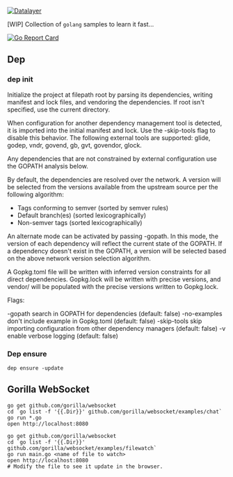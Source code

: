 [![Datalayer](https://business.datalayer.io/img/logo-datalayer-horizontal.png)](http://datalayer.io)

[WIP] Collection of `golang` samples to learn it fast...

[![Go Report Card](https://goreportcard.com/badge/github.com/datalayer/go-snippets)](https://goreportcard.com/report/github.com/datalayer/go-snippets)

## Dep

### dep init

Initialize the project at filepath root by parsing its dependencies, writing
manifest and lock files, and vendoring the dependencies. If root isn't
specified, use the current directory.

When configuration for another dependency management tool is detected, it is
imported into the initial manifest and lock. Use the -skip-tools flag to
disable this behavior. The following external tools are supported:
glide, godep, vndr, govend, gb, gvt, govendor, glock.

Any dependencies that are not constrained by external configuration use the
GOPATH analysis below.

By default, the dependencies are resolved over the network. A version will be
selected from the versions available from the upstream source per the following
algorithm:

 - Tags conforming to semver (sorted by semver rules)
 - Default branch(es) (sorted lexicographically)
 - Non-semver tags (sorted lexicographically)

An alternate mode can be activated by passing -gopath. In this mode, the version
of each dependency will reflect the current state of the GOPATH. If a dependency
doesn't exist in the GOPATH, a version will be selected based on the above
network version selection algorithm.

A Gopkg.toml file will be written with inferred version constraints for all
direct dependencies. Gopkg.lock will be written with precise versions, and
vendor/ will be populated with the precise versions written to Gopkg.lock.

Flags:

  -gopath       search in GOPATH for dependencies (default: false)
  -no-examples  don't include example in Gopkg.toml (default: false)
  -skip-tools   skip importing configuration from other dependency managers (default: false)
  -v            enable verbose logging (default: false)

### Dep ensure

`dep ensure -update`

## Gorilla WebSocket

```
go get github.com/gorilla/websocket
cd `go list -f '{{.Dir}}' github.com/gorilla/websocket/examples/chat`
go run *.go
open http://localhost:8080
```

```
go get github.com/gorilla/websocket
cd `go list -f '{{.Dir}}' github.com/gorilla/websocket/examples/filewatch`
go run main.go <name of file to watch>
open http://localhost:8080
# Modify the file to see it update in the browser.
```
